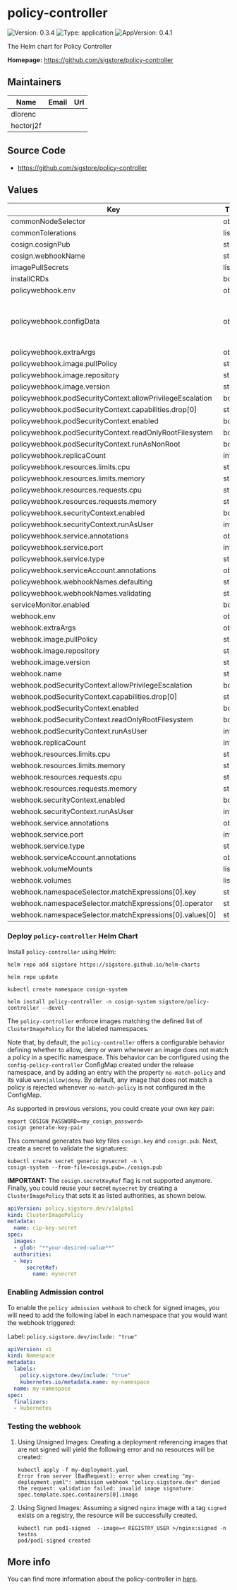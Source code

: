 # policy-controller

![Version: 0.3.4](https://img.shields.io/badge/Version-0.3.4-informational?style=flat-square) ![Type: application](https://img.shields.io/badge/Type-application-informational?style=flat-square) ![AppVersion: 0.4.1](https://img.shields.io/badge/AppVersion-0.4.1-informational?style=flat-square)

The Helm chart for Policy  Controller

**Homepage:** <https://github.com/sigstore/policy-controller>

## Maintainers

| Name | Email | Url |
| ---- | ------ | --- |
| dlorenc |  |  |
| hectorj2f |  |  |

## Source Code

* <https://github.com/sigstore/policy-controller>

## Values

| Key | Type | Default | Description |
|-----|------|---------|-------------|
| commonNodeSelector | object | `{}` |  |
| commonTolerations | list | `[]` |  |
| cosign.cosignPub | string | `""` |  |
| cosign.webhookName | string | `"policy.sigstore.dev"` |  |
| imagePullSecrets | list | `[]` |  |
| installCRDs | bool | `true` |  |
| policywebhook.env | object | `{}` |  |
| policywebhook.configData | object | `{}` | Set the data of the `policy-config-controller` configmap |
| policywebhook.extraArgs | object | `{}` |  |
| policywebhook.image.pullPolicy | string | `"IfNotPresent"` |  |
| policywebhook.image.repository | string | `"ghcr.io/sigstore/policy-controller/policy-webhook"` |  |
| policywebhook.image.version | string | `"sha256:7ed0b012751d9941cb7b969ab2c37f5633d4dba2b2b445a6e6e23a91de554d6b"` | `"v0.4.2"` |
| policywebhook.podSecurityContext.allowPrivilegeEscalation | bool | `false` |  |
| policywebhook.podSecurityContext.capabilities.drop[0] | string | `"ALL"` |  |
| policywebhook.podSecurityContext.enabled | bool | `true` |  |
| policywebhook.podSecurityContext.readOnlyRootFilesystem | bool | `true` |  |
| policywebhook.podSecurityContext.runAsNonRoot | bool | `true` |  |
| policywebhook.replicaCount | int | `1` |  |
| policywebhook.resources.limits.cpu | string | `"100m"` |  |
| policywebhook.resources.limits.memory | string | `"256Mi"` |  |
| policywebhook.resources.requests.cpu | string | `"100m"` |  |
| policywebhook.resources.requests.memory | string | `"128Mi"` |  |
| policywebhook.securityContext.enabled | bool | `false` |  |
| policywebhook.securityContext.runAsUser | int | `65532` |  |
| policywebhook.service.annotations | object | `{}` |  |
| policywebhook.service.port | int | `443` |  |
| policywebhook.service.type | string | `"ClusterIP"` |  |
| policywebhook.serviceAccount.annotations | object | `{}` |  |
| policywebhook.webhookNames.defaulting | string | `"defaulting.clusterimagepolicy.sigstore.dev"` |  |
| policywebhook.webhookNames.validating | string | `"validating.clusterimagepolicy.sigstore.dev"` |  |
| serviceMonitor.enabled | bool | `false` |  |
| webhook.env | object | `{}` |  |
| webhook.extraArgs | object | `{}` |  |
| webhook.image.pullPolicy | string | `"IfNotPresent"` |  |
| webhook.image.repository | string | `"ghcr.io/sigstore/policy-controller/policy-controller"` |  |
| webhook.image.version | string | `"sha256:435373b2bde7ed3fe133ff0d59bb4a23a0e15762320c9547fe6d1d042ab50c6c"` | `"v0.4.2"` |
| webhook.name | string | `"webhook"` |  |
| webhook.podSecurityContext.allowPrivilegeEscalation | bool | `false` |  |
| webhook.podSecurityContext.capabilities.drop[0] | string | `"ALL"` |  |
| webhook.podSecurityContext.enabled | bool | `true` |  |
| webhook.podSecurityContext.readOnlyRootFilesystem | bool | `true` |  |
| webhook.podSecurityContext.runAsUser | int | `1000` |  |
| webhook.replicaCount | int | `1` |  |
| webhook.resources.limits.cpu | string | `"100m"` |  |
| webhook.resources.limits.memory | string | `"256Mi"` |  |
| webhook.resources.requests.cpu | string | `"100m"` |  |
| webhook.resources.requests.memory | string | `"128Mi"` |  |
| webhook.securityContext.enabled | bool | `false` |  |
| webhook.securityContext.runAsUser | int | `65532` |  |
| webhook.service.annotations | object | `{}` |  |
| webhook.service.port | int | `443` |  |
| webhook.service.type | string | `"ClusterIP"` |  |
| webhook.serviceAccount.annotations | object | `{}` |  |
| webhook.volumeMounts | list | `[]` |  |
| webhook.volumes | list | `[]` |  |
| webhook.namespaceSelector.matchExpressions[0].key | string | `"policy.sigstore.dev/include"` |  |
| webhook.namespaceSelector.matchExpressions[0].operator | string | `"In"` |  |
| webhook.namespaceSelector.matchExpressions[0].values[0] | string | `"true"` |  |

### Deploy `policy-controller` Helm Chart

Install `policy-controller` using Helm:

```shell
helm repo add sigstore https://sigstore.github.io/helm-charts

helm repo update

kubectl create namespace cosign-system

helm install policy-controller -n cosign-system sigstore/policy-controller --devel
```

The `policy-controller` enforce images matching the defined list of `ClusterImagePolicy` for the labeled namespaces.

Note that, by default, the `policy-controller` offers a configurable behavior defining whether to allow, deny or warn whenever an image does not match a policy in a specific namespace. This behavior can be configured using the `config-policy-controller` ConfigMap created under the release namespace, and by adding an entry with the property `no-match-policy` and its value `warn|allow|deny`.
By default, any image that does not match a policy is rejected whenever `no-match-policy` is not configured in the ConfigMap.

As supported in previous versions, you could create your own key pair:

```shell
export COSIGN_PASSWORD=<my_cosign_password>
cosign generate-key-pair
```

This command generates two key files `cosign.key` and `cosign.pub`. Next, create a secret to validate the signatures:

```shell
kubectl create secret generic mysecret -n \
cosign-system --from-file=cosign.pub=./cosign.pub
```

**IMPORTANT:** The `cosign.secretKeyRef` flag is not supported anymore. Finally, you could reuse your secret `mysecret` by creating a `ClusterImagePolicy` that sets it as listed authorities, as shown below.

```yaml
apiVersion: policy.sigstore.dev/v1alpha1
kind: ClusterImagePolicy
metadata:
  name: cip-key-secret
spec:
  images:
  - glob: "**your-desired-value**"
  authorities:
  - key:
      secretRef:
        name: mysecret

```

### Enabling Admission control

To enable the `policy admission webhook` to check for signed images, you will need to add the following label in each namespace that you would want the webhook triggered:

Label: `policy.sigstore.dev/include: "true"`

```yaml
apiVersion: v1
kind: Namespace
metadata:
  labels:
    policy.sigstore.dev/include: "true"
    kubernetes.io/metadata.name: my-namespace
  name: my-namespace
spec:
  finalizers:
  - kubernetes
```

### Testing the webhook

1. Using Unsigned Images:
Creating a deployment referencing images that are not signed will yield the following error and no resources will be created:

    ```shell
    kubectl apply -f my-deployment.yaml
    Error from server (BadRequest): error when creating "my-deployment.yaml": admission webhook "policy.sigstore.dev" denied the request: validation failed: invalid image signature: spec.template.spec.containers[0].image
    ```

2. Using Signed Images: Assuming a signed `nginx` image with a tag `signed` exists on a registry, the resource will be successfully created.

   ```shell
   kubectl run pod1-signed  --image=< REGISTRY_USER >/nginx:signed -n testns
   pod/pod1-signed created
   ```


## More info

You can find more information about the policy-controller in [here](https://docs.sigstore.dev/policy-controller/overview/).
